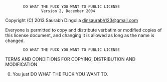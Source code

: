             DO WHAT THE FUCK YOU WANT TO PUBLIC LICENSE
                    Version 2, December 2004

 Copyright (C) 2013 Saurabh Dingolia <dinsaurabh123@gmail.com>

 Everyone is permitted to copy and distribute verbatim or modified
 copies of this license document, and changing it is allowed as long
 as the name is changed.

            DO WHAT THE FUCK YOU WANT TO PUBLIC LICENSE
   TERMS AND CONDITIONS FOR COPYING, DISTRIBUTION AND MODIFICATION

  0. You just DO WHAT THE FUCK YOU WANT TO.
